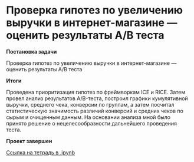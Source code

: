 # Проверка гипотез по увеличению выручки в интернет-магазине — оценить результаты A/B теста

<b>Постановка задачи</b>

Проверка гипотез по увеличению выручки в интернет-магазине — оценить результаты A/B теста

<b>Итоги</b>

Проведена приоритизация гипотез по фреймворкам ICE и RICE. Затем провел анализ
результатов A/B-теста, построил графики кумулятивной выручки, среднего чека,
конверсии по группам, а затем посчитал статистическую значимость различий конверсий
и средних чеков по сырым и очищенным данным. На основании анализа мной было
принято решение о нецелесообразности дальнейшего проведения теста.

<b>Проект завершен</b>

[Ссылка на тетрадь в .ipynb](https://github.com/Dmitriykuprienko/Portfolio/blob/main/Проверка%20гипотез%20по%20увеличению%20выручки%20в%20интернет-магазине%20—%20оценить%20результаты%20AB%20теста/Проверка%20гипотез%20по%20увеличению%20выручки%20в%20интернет-магазине%20.ipynb) 

